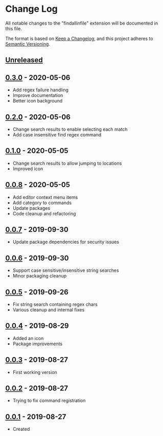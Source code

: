 # Change Log

All notable changes to the "findallinfile" extension will be documented in this file.

The format is based on [Keep a Changelog](https://keepachangelog.com/en/1.0.0/),
and this project adheres to [Semantic Versioning](https://semver.org/spec/v2.0.0.html).

## [Unreleased]

## [0.3.0] - 2020-05-06
- Add regex failure handling
- Improve documentation
- Better icon background

## [0.2.0] - 2020-05-06
- Change search results to enable selecting each match
- Add case insensitive find regex command

## [0.1.0] - 2020-05-05
- Change search results to allow jumping to locations
- Improved icon

## [0.0.8] - 2020-05-05
- Add editor context menu items
- Add category to commands
- Update packages
- Code cleanup and refactoring

## [0.0.7] - 2019-09-30
- Update package dependencies for security issues

## [0.0.6] - 2019-09-30
- Support case sensitive/insensitive string searches
- Minor packaging cleanup

## [0.0.5] - 2019-09-26
- Fix string search containing regex chars
- Various cleanup and internal fixes

## [0.0.4] - 2019-08-29
- Added an icon
- Package improvements

## [0.0.3] - 2019-08-27
- First working version

## [0.0.2] - 2019-08-27
- Trying to fix command registration

## [0.0.1] - 2019-08-27
- Created

[Unreleased]: https://github.com/bnason-nf/findallinfile/compare/v0.3.0...HEAD
[0.3.0]: https://github.com/bnason-nf/findallinfile/compare/v0.2.0...v0.3.0
[0.2.0]: https://github.com/bnason-nf/findallinfile/compare/v0.1.0...v0.2.0
[0.1.0]: https://github.com/bnason-nf/findallinfile/compare/v0.0.8...v0.1.0
[0.0.8]: https://github.com/bnason-nf/findallinfile/compare/v0.0.7...v0.0.8
[0.0.7]: https://github.com/bnason-nf/findallinfile/compare/v0.0.6...v0.0.7
[0.0.6]: https://github.com/bnason-nf/findallinfile/compare/v0.0.5...v0.0.6
[0.0.5]: https://github.com/bnason-nf/findallinfile/compare/v0.0.4...v0.0.5
[0.0.4]: https://github.com/bnason-nf/findallinfile/compare/v0.0.3...v0.0.4
[0.0.3]: https://github.com/bnason-nf/findallinfile/compare/v0.0.2...v0.0.3
[0.0.2]: https://github.com/bnason-nf/findallinfile/compare/v0.0.1...v0.0.2
[0.0.1]: https://github.com/bnason-nf/findallinfile/releases/tag/v0.0.1
